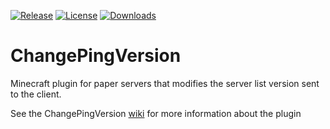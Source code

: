 [![Release](https://img.shields.io/github/v/release/Turtley12/ChangePingVersion)](https://github.com/turtley12/TurtleJoin/releases)   [![License](https://img.shields.io/github/license/Turtley12/ChangePingVersion)](https://github.com/Turtley12/ChangePingVersion/blob/main/LICENSE)   [![Downloads](https://img.shields.io/github/downloads/Turtley12/ChangePingVersion/total)](https://github.com/turtley12/TurtleJoin/releases) 
# ChangePingVersion
Minecraft plugin for paper servers that modifies the server list version sent to the client.

See the ChangePingVersion [wiki](https://github.com/turtley12/changepingversion/wiki) for more information about the plugin
